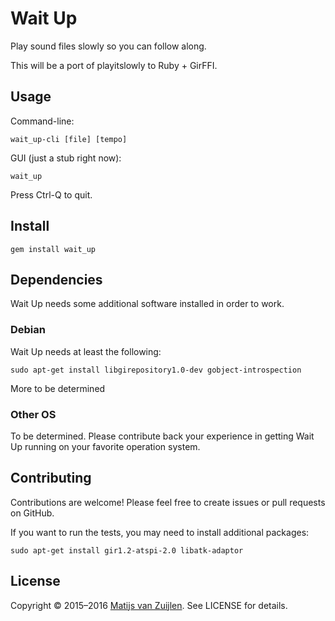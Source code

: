 # Wait Up

Play sound files slowly so you can follow along.

This will be a port of playitslowly to Ruby + GirFFI.

## Usage

Command-line:

    wait_up-cli [file] [tempo]

GUI (just a stub right now):

    wait_up

Press Ctrl-Q to quit.

## Install

    gem install wait_up

## Dependencies

Wait Up needs some additional software installed in order to work.

### Debian

Wait Up needs at least the following:

    sudo apt-get install libgirepository1.0-dev gobject-introspection

More to be determined

### Other OS

To be determined. Please contribute back your experience in getting Wait Up running
on your favorite operation system.

## Contributing

Contributions are welcome! Please feel free to create issues or pull requests
on GitHub.

If you want to run the tests, you may need to install additional packages:

    sudo apt-get install gir1.2-atspi-2.0 libatk-adaptor

## License

Copyright &copy; 2015&ndash;2016 [Matijs van Zuijlen](http://www.matijs.net).
See LICENSE for details.
